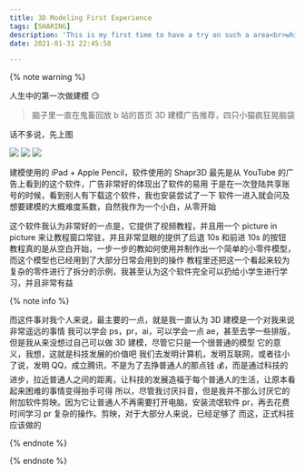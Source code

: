 ```yaml
---
title: 3D Modeling First Experience
tags: [SHARING]
description: 'This is my first time to have a try on such a area<br>which I never thought I could make it'
date: 2021-01-31 22:45:58

---
```


{% note warning %}

人生中的第一次做建模 😏

> 脑子里一直在鬼畜回放 b 站的首页 3D 建模广告推荐，四只小猫疯狂晃脑袋

话不多说，先上图

![](https://i.loli.net/2021/01/31/HQIrhC2x76UmaL1.png)
![](https://i.loli.net/2021/01/31/UtOxfnFcoWNqiyK.png)
![](https://i.loli.net/2021/01/31/Lt3rXd5DkpAChqb.png)

建模使用的 iPad + Apple Pencil，软件使用的 Shapr3D
最先是从 YouTube 的广告上看到的这个软件，广告非常好的体现出了软件的易用
于是在一次登陆共享账号的时候，看到别人有下载这个软件，我也安装尝试了一下
软件一进入就会问及想要建模的大概难度系数，自然我作为一个小白，从零开始

这个软件我认为非常好的一点是，它提供了视频教程，并且用一个 picture in picture 来让教程窗口常驻，并且非常显眼的提供了后退 10s 和前进 10s 的按钮
教程真的是从空白开始，一步一步的教如何使用并制作出一个简单的小零件模型，而这个模型也已经用到了大部分日常会用到的操作
教程里还把这一个看起来较为复杂的零件进行了拆分的示例，我甚至认为这个软件完全可以扔给小学生进行学习，并且非常有益

{% note info %}

而这件事对我个人来说，最主要的一点，就是我一直认为 3D 建模是一个对我来说非常遥远的事情
我可以学会 ps，pr，ai，可以学会一点 ae，甚至去学一些排版，但是我从来没想过自己可以做 3D 建模，尽管它只是一个很普通的模型
它的意义，我想，这就是科技发展的价值吧
我们去发明计算机，发明互联网，或者往小了说，发明 QQ，成立腾讯，不是为了去挣普通人的那点钱 💰，而是通过科技的进步，拉近普通人之间的距离，让科技的发展造福于每个普通人的生活，让原本看起来困难的事情变得抬手可得
所以，尽管我讨厌抖音，但是我并不那么讨厌它的附加软件剪映。因为它让普通人不再需要打开电脑，安装流氓软件 pr，再去花费时间学习 pr 复杂的操作。剪映，对于大部分人来说，已经足够了
而这，正式科技应该做的

{% endnote %}

{% endnote %}
